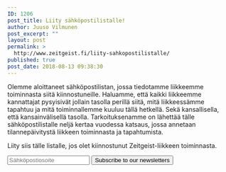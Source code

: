 ```yaml
---
ID: 1206
post_title: Liity sähköpostilistalle!
author: Juuso Vilmunen
post_excerpt: ""
layout: post
permalink: >
  http://www.zeitgeist.fi/liity-sahkopostilistalle/
published: true
post_date: 2018-08-13 09:38:30
---
```

Olemme aloittaneet sähköpostilistan, jossa tiedotamme liikkeemme toiminnasta siitä kiinnostuneille. Haluamme, että kaikki liikkeemme kannattajat pysyisivät jollain tasolla perillä siitä, mitä liikkeessämme tapahtuu ja mitä toiminnallemme kuuluu tällä hetkellä. Sekä kansallisella, että kansainvälisellä tasolla. Tarkoituksenamme on lähettää tälle sähköpostilistalle neljä kertaa vuodessa katsaus, jossa annetaan tilannepäivitystä liikkeen toiminnasta ja tapahtumista.

Liity siis tälle listalle, jos olet kiinnostunut Zeitgeist-liikkeen toiminnasta.

<form action="https://zeitgeistliike.hosted.phplist.com/lists/?p=subscribe" method="post">
<input name="email" type="text" placeholder="Sähköpostiosoite" />
<button type="submit">Subscribe to our newsletters</button></form>